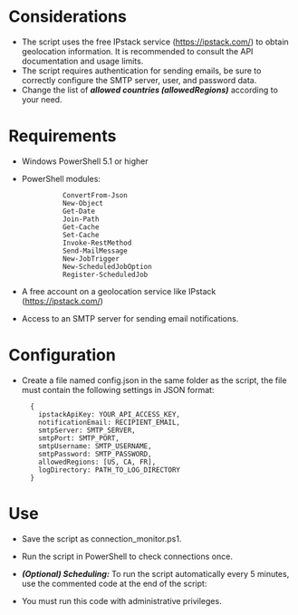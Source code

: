 # Considerations

- The script uses the free IPstack service (https://ipstack.com/) to obtain geolocation information. It is recommended to consult the API documentation and usage limits.
- The script requires authentication for sending emails, be sure to correctly configure the SMTP server, user, and password data.
- Change the list of ***allowed countries (allowedRegions)*** according to your need.

# Requirements

- Windows PowerShell 5.1 or higher
- PowerShell modules:
  
                ConvertFrom-Json
                New-Object
                Get-Date
                Join-Path
                Get-Cache
                Set-Cache
                Invoke-RestMethod
                Send-MailMessage
                New-JobTrigger
                New-ScheduledJobOption
                Register-ScheduledJob

- A free account on a geolocation service like IPstack (https://ipstack.com/)
- Access to an SMTP server for sending email notifications.

# Configuration

- Create a file named config.json in the same folder as the script, the file must contain the following settings in JSON format:

        {
          ipstackApiKey: YOUR_API_ACCESS_KEY,
          notificationEmail: RECIPIENT_EMAIL,
          smtpServer: SMTP_SERVER,
          smtpPort: SMTP_PORT,
          smtpUsername: SMTP_USERNAME,
          smtpPassword: SMTP_PASSWORD,
          allowedRegions: [US, CA, FR],
          logDirectory: PATH_TO_LOG_DIRECTORY
        }

# Use

- Save the script as connection_monitor.ps1.
- Run the script in PowerShell to check connections once.

- ***(Optional) Scheduling:*** To run the script automatically every 5 minutes, use the commented code at the end of the script:
- You must run this code with administrative privileges.
